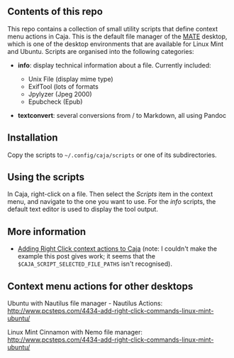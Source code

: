 ## Contents of this repo

This repo contains a collection of small utility scripts that define context menu actions in Caja. This is the default file manager of the [MATE](http://mate-desktop.com/) desktop, which is one of the desktop environments that are available for Linux Mint and Ubuntu. Scripts are organised into the following categories:

* **info**: display technical information about a file. Currently included:
    * Unix File (display mime type)
    * ExifTool (lots of formats
    * Jpylyzer (Jpeg 2000)
    * Epubcheck (Epub)

* **textconvert**: several conversions from / to Markdown, all using Pandoc

## Installation

Copy the scripts to `~/.config/caja/scripts` or one of its subdirectories.

## Using the scripts

In Caja, right-click on a file. Then select the *Scripts* item in the context menu, and navigate to the one you want to use. For the *info* scripts, the default text editor is used to display the tool output.

## More information

* [Adding Right Click context actions to Caja](http://www.ethanjoachimeldridge.info/tech-blog/caja-exifstrip-context-action) (note: I couldn't make the example this post gives work; it seems that the `$CAJA_SCRIPT_SELECTED_FILE_PATHS` isn't recognised).

## Context menu actions for other desktops

Ubuntu with Nautilus file manager - Nautilus Actions:
<http://www.pcsteps.com/4434-add-right-click-commands-linux-mint-ubuntu/>

Linux Mint Cinnamon with Nemo file manager:
<http://www.pcsteps.com/4434-add-right-click-commands-linux-mint-ubuntu/>
  